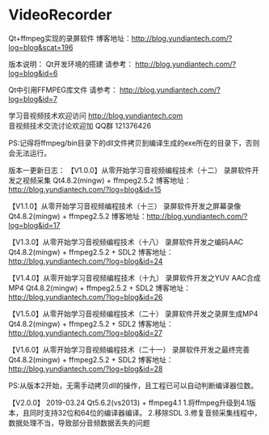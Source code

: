 # VideoRecorder
Qt+ffmpeg实现的录屏软件
博客地址：http://blog.yundiantech.com/?log=blog&scat=196


版本说明：
Qt开发环境的搭建 请参考：
http://blog.yundiantech.com/?log=blog&id=6

Qt中引用FFMPEG库文件 请参考：
http://blog.yundiantech.com/?log=blog&id=7

学习音视频技术欢迎访问 http://blog.yundiantech.com  
音视频技术交流讨论欢迎加 QQ群 121376426  

PS:记得将ffmpeg/bin目录下的dll文件拷贝到编译生成的exe所在的目录下，否则会无法运行。

版本一更新日志：
【V1.0.0】从零开始学习音视频编程技术（十二） 录屏软件开发之视频采集
Qt4.8.2(mingw) + ffmpeg2.5.2
博客地址：http://blog.yundiantech.com/?log=blog&id=15

【V1.1.0】从零开始学习音视频编程技术（十三） 录屏软件开发之屏幕录像
Qt4.8.2(mingw) + ffmpeg2.5.2
博客地址：http://blog.yundiantech.com/?log=blog&id=17

【V1.3.0】从零开始学习音视频编程技术（十八） 录屏软件开发之编码AAC
Qt4.8.2(mingw) + ffmpeg2.5.2 + SDL2
博客地址：http://blog.yundiantech.com/?log=blog&id=24

【V1.4.0】从零开始学习音视频编程技术（十九） 录屏软件开发之YUV AAC合成MP4
Qt4.8.2(mingw) + ffmpeg2.5.2 + SDL2
博客地址：http://blog.yundiantech.com/?log=blog&id=26

【V1.5.0】从零开始学习音视频编程技术（二十） 录屏软件开发之录屏生成MP4
Qt4.8.2(mingw) + ffmpeg2.5.2 + SDL2
博客地址：http://blog.yundiantech.com/?log=blog&id=27

【V1.6.0】从零开始学习音视频编程技术（二十一） 录屏软件开发之最终完善
Qt4.8.2(mingw) + ffmpeg2.5.2 + SDL2
博客地址：http://blog.yundiantech.com/?log=blog&id=28



PS:从版本2开始，无需手动拷贝dll的操作，且工程已可以自动判断编译器位数。

【V2.0.0】 2019-03.24
Qt5.6.2(vs2013) + ffmpeg4.1
1.将ffmpeg升级到4.1版本，且同时支持32位和64位的编译器编译。
2.移除SDL
3.修复音频采集线程中，数据处理不当，导致部分音频数据丢失的问题


